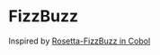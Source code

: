 FizzBuzz
========

Inspired by [Rosetta-FizzBuzz in
Cobol](https://github.com/Rosetta-FizzBuzz/cobol-FizzBuzz)
